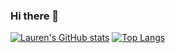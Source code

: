 ### Hi there 👋

<!--
**lboyd93/lboyd93** is a ✨ _special_ ✨ repository because its `README.md` (this file) appears on your GitHub profile.

Here are some ideas to get you started:

- 🔭 I’m currently working on ...
- 🌱 I’m currently learning ...
- 👯 I’m looking to collaborate on ...
- 🤔 I’m looking for help with ...
- 💬 Ask me about ...
- 📫 How to reach me: ...
- 😄 Pronouns: ...
- ⚡ Fun fact: ...
-->
[![Lauren's GitHub stats](https://github-readme-stats.vercel.app/api?username=lboyd93)](https://github.com/lboyd93/github-readme-stats)
[![Top Langs](https://github-readme-stats.vercel.app/api/top-langs/?username=lboyd93)](https://github.com/lboyd93/github-readme-stats)
